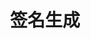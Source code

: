 ---
title: 签名生成
position_number: 5
parameters:
- name:
content:
content_markdown: >-

    以https://sapi.socketbyexchange.net/v4/order为例。
    
    
    以下是在linux bash环境下使用 echo openssl 和curl工具实现的一个调用接口下单的示例 appkey、secret仅供示范：
    
    
    appKey: 48f05386-4228-48e1-a69f-c9abd2d8fa52
    

    secretKey: 8fcffde41cb50b18ce9178424f38d3b688fd0f47
    




    Header部分数据：

        validate-algorithms: HmacSHA256
    
        validate-appkey: 48f05386-4228-48e1-a69f-c9abd2d8fa52
    
        validate-recvwindow: 5000
    
        validate-timestamp: 1692672585907
    
        validate-signature: c58a59cf674b80bd3c9182f3db4feddc87ea4f3be7762bbf4bfab39429eec7e9



    请求数据：

        {
          type: 'LIMIT',
          timeInForce: 'GTC',
          side: 'BUY',
          symbol: 'btc_usdt',
          bizType: 'SPOT'
          price: '39000',
          quantity: '2'
        }



    1、数据部分

        method: 大写的请求方法，例如：GET、POST、DELETE、PUT

        path: 按照path中顺序将所有value进行拼接。形如/test/{var1}/{var2}/的restful路径将按填入的实际参数后路径拼接，示例：/sign/test/bb/aa
  
        query: 按照key的字典序排序，将所有key=value进行拼接。示例：userName=dfdfdf&password=ggg
  
        body:   
            Json: 直接按JSON字符串不做转换或排序操作。
  
            x-www-form-urlencoded: 按照key的字典序排序，将所有key=value进行拼接，示例:userName=dfdfdf&password=ggg　
    
            form-data：此格式暂不支持。
  
        如果存在多种数据形式，则按照path、query、body的顺序进行再拼接，得到所有数据的拼接值。

    方法method示例：
        
        POST


    路径path示例:

        /v4/order

        上述拼接值记作为path



    参数通过query示例:

        symbol=btc_usdt

        上述值拼接记作query



    参数通过body示例

        x-www-form-urlencoded:
      
            symbol=btc_usdt&side=BUY&bizType=SPOT&quantity=2&price=39000&type=LIMIT&timeInForce=GTC

            上述值拼接记作body

        json:
  
            {"symbol":"btc_usdt","side":"BUY","bizType":"SPOT","quantity":2,"price":39000,"type":"LIMIT","timeInForce":"GTC"}

            上述值拼接记作body



    混合使用query与body(分为表单与json两种格式)

        query: 
            symbol=btc_usdt&side=BUY&type=LIMIT
            上述拼接值记作query

        body: 
            {"symbol":"btc_usdt","side":BUY,"type":"LIMIT"}
            上述拼接值记作body



    整个数据最且拼接值由#符号分别与method、path、query、body进行拼接成#method、#path、#query、#body，最终拼接值记作为Y=#method#path#query#body。

    注意：

        query有数据，body无数据：Y=#method#path#query

        query无数据，body有数据：Y=#method#path#body

        query有数据，body有数据：Y=#method#path#query#body





    2、请求头部分
        将key按照字母自然升序后，使用&方式拼接在一起，作为X。如：

            validate-algorithms=HmacSHA256&validate-appkey=48f05386-4228-48e1-a69f-c9abd2d8fa52&validate-recvwindow=5000&validate-timestamp=1692672585907



    3、生成签名
    
        最终把需要进行加密的字符串，记作为original=XY
    
        最后将最终拼接值按照如下方法进行加密得到签名。
    
        signature=org.apache.commons.codec.digest.HmacUtils.hmacSha256Hex(secretkey, original);
    
        将生成的签名singature放到请求头中，以validate-signature为Key，以singature为值。

    4、样例

        签名原始报文样例：

            validate-algorithms=HmacSHA256&validate-appkey=48f05386-4228-48e1-a69f-c9abd2d8fa52&validate-recvwindow=5000&validate-timestamp=1692672585907#POST#/v4/order#{"symbol":"btc_usdt","side":"BUY","bizType":"SPOT","quantity":2,"price":39000,"type":"LIMIT","timeInForce":"GTC"}

        请求报文样例：
      
            curl --location --request POST 'https://sapi.socketbyexchange.net/v4/order' 
            --header 'accept: */*' 
            --header 'Content-Type: application/json' 
            --header 'validate-algorithms: HmacSHA256' 
            --header 'validate-appkey: 48f05386-4228-48e1-a69f-c9abd2d8fa52' 
            --header 'validate-recvwindow: 5000' 
            --header 'validate-timestamp: 1692672585907' 
            --header 'validate-signature: c58a59cf674b80bd3c9182f3db4feddc87ea4f3be7762bbf4bfab39429eec7e9' 
            --data-raw '{"symbol":"btc_usdt","side":"BUY","bizType":"SPOT","quantity":2,"price":39000,"type":"LIMIT","timeInForce":"GTC"}'
        
        注意事项：
            注意检查 Content-Type、签名原始报文中的参数格式、请求报文中的参数格式
      
left_code_blocks:
- code_block:
  title:
  language:
right_code_blocks:
- code_block:
  title:
  language:
---
